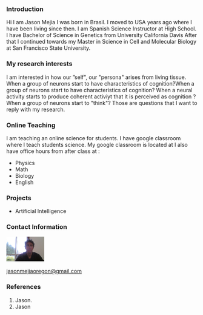 ### Introduction

Hi I am Jason Mejia
I was born in Brasil.
I moved to USA years ago where I have been living since then.
I am Spanish Science Instructor at High School. 
I have Bachelor of Science in Genetics from University California Davis
After that I continued towards my Master in Science in Cell and Molecular Biology at San Francisco State 
University.

### My research interests
I am interested in how our ”self", our "persona" arises from living tissue. 
When a group of neurons start to have characteristics of cognition?When a group of neurons start to have characteristics of cognition?
When a neural activity starts to produce coherent activiyt that it is perceived as cognition ?
When a group of neurons start to "think"?
Those are questions that I want to reply with my research. 

### Online Teaching
I am teaching an online science for students. I have google classroom where I teach students science. My google classroom is located at 
I also have office hours from after class at :
- Physics
- Math
- Biology
- English

### Projects
- Artificial Intelligence

### Contact Information

<img src="images-github/jason-github-small.jpg" width="100" />

[jasonmejiaoregon@gmail.com](jasonmejiaoregon@gmail.com) 

### References

1. Jason.
2. Jason

